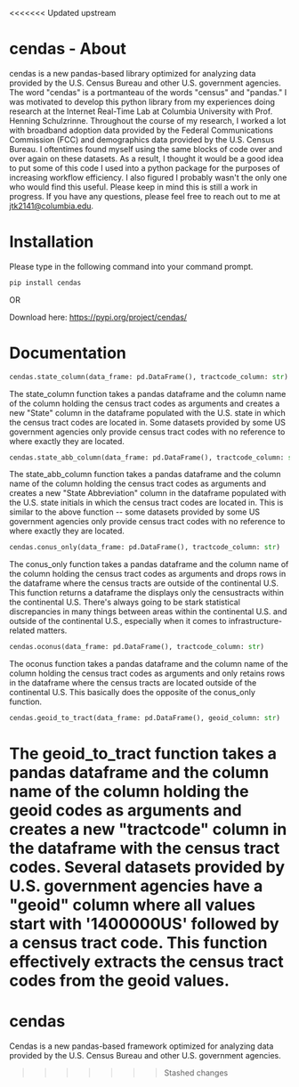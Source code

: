 <<<<<<< Updated upstream
# cendas - About
cendas is a new pandas-based library optimized for analyzing data provided by the U.S. Census Bureau and other U.S. government agencies.  The word "cendas" is a portmanteau of the words "census" and "pandas."  I was motivated to develop this python library from my experiences doing research at the Internet Real-Time Lab at Columbia University with Prof. Henning Schulzrinne.  Throughout the course of my research, I worked a lot with broadband adoption data provided by the Federal Communications Commission (FCC) and demographics data provided by the U.S. Census Bureau.  I oftentimes found myself using the same blocks of code over and over again on these datasets.  As a result, I thought it would be a good idea to put some of this code I used into a python package for the purposes of increasing workflow efficiency.  I also figured I probably wasn't the only one who would find this useful.  Please keep in mind this is still a work in progress.  If you have any questions, please feel free to reach out to me at jtk2141@columbia.edu.

# Installation

Please type in the following command into your command prompt.
```python
pip install cendas
```
OR

Download here: https://pypi.org/project/cendas/

# Documentation
```python
cendas.state_column(data_frame: pd.DataFrame(), tractcode_column: str)
```
The state_column function takes a pandas dataframe and the column name of the column holding the census tract codes as arguments and creates a new "State" column in the dataframe populated with the U.S. state in which the census tract codes are located in.  Some datasets provided by some US government agencies only provide census tract codes with no reference to where exactly they are located.  

```python
cendas.state_abb_column(data_frame: pd.DataFrame(), tractcode_column: str)
```
The state_abb_column function takes a pandas dataframe and the column name of the column holding the census tract codes as arguments and creates a new "State Abbreviation" column in the dataframe populated with the U.S. state initials in which the census tract codes are located in.  This is similar to the above function -- some datasets provided by some US government agencies only provide census tract codes with no reference to where exactly they are located.  

```python
cendas.conus_only(data_frame: pd.DataFrame(), tractcode_column: str)
```
The conus_only function takes a pandas dataframe and the column name of the column holding the census tract codes as arguments and drops rows in the dataframe where the census tracts are outside of the continental U.S.  This function returns a dataframe the displays only the censustracts within the continental U.S.  There's always going to be stark statistical discrepancies in many things between areas within the continental U.S. and outside of the continental U.S., especially when it comes to infrastructure-related matters.  

```python
cendas.oconus(data_frame: pd.DataFrame(), tractcode_column: str)
```
The oconus function takes a pandas dataframe and the column name of the column holding the census tract codes as arguments and only retains rows in the dataframe where the census tracts are located outside of the continental U.S.  This basically does the opposite of the conus_only function.

```python
cendas.geoid_to_tract(data_frame: pd.DataFrame(), geoid_column: str)
```
The geoid_to_tract function takes a pandas dataframe and the column name of the column holding the geoid codes as arguments and creates a new "tractcode" column in the dataframe with the census tract codes.  Several datasets provided by U.S. government agencies have a "geoid" column where all values start with '1400000US' followed by a census tract code.  This function effectively extracts the census tract codes from the geoid values.  
=======
# cendas
 Cendas is a new pandas-based framework optimized for analyzing data provided by the U.S. Census Bureau and other U.S. government agencies.
>>>>>>> Stashed changes
